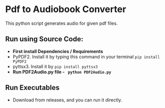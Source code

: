 # Pdf to Audiobook Converter
This python script generates audio for given pdf files.

## Run using Source Code: 
- <b> First install Dependencies / Requirements </b>
- PyPDF2. Install it by typing this command in your terminal `pip install PyPDF2`
- pyttsx3. Install it by `pip install pyttsx3`
- <b> Run PDF2Audio.py file - <code> python PDF2Audio.py </code> </b>

## Run Executables
- Download from releases, and you can run it directly.
